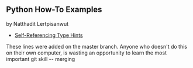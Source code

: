 ## Python How-To Examples

by Natthadit Lertpisanwut

* [Self-Referencing Type Hints](self-referencing-hints.md)

These lines were added on the master branch.
Anyone who doesn't do this on their own computer,
is wasting an opportunity to learn the most important git skill -- merging
